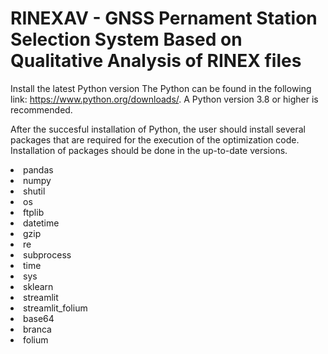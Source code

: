 # RINEXAV - GNSS Pernament Station Selection System Based on Qualitative Analysis of RINEX files
Install the latest Python version
The Python can be found in the following link: https://www.python.org/downloads/. 
A Python version 3.8 or higher is recommended.

After the succesful installation of Python, the user should install several packages that are required for the execution of the optimization code.
Installation of packages should be done in the up-to-date versions.
<li>pandas</li>
<li>numpy</li>
<li>shutil</li>
<li>os</li>
<li>ftplib</li>
<li>datetime</li>
<li>gzip</li>
<li>re</li>
<li>subprocess</li>
<li>time</li>
<li>sys</li>
<li>sklearn</li>
<li>streamlit</li>
<li>streamlit_folium</li>
<li>base64</li>
<li>branca</li>
<li>folium</li>
